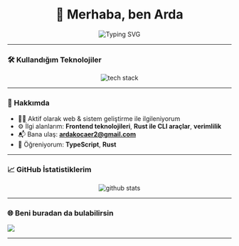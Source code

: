 <h1 align="center">👋 Merhaba, ben Arda</h1>

<p align="center">
  <img src="https://readme-typing-svg.herokuapp.com?font=Fira+Code&weight=500&size=24&pause=1000&center=true&vCenter=true&width=435&lines=Gelişen+Bir+Yazılımcı;Frontend+ve+Backend+Geliştiricisi;Rust+Sever;Sürekli+Öğrenen+Bir+Yazılımcı" alt="Typing SVG" />
</p>

---

### 🛠️ Kullandığım Teknolojiler

<p align="center">
  <img src="https://skillicons.dev/icons?i=html,css,js,ts,rust,python,c++" alt="tech stack" />
</p>

---

### 🚀 Hakkımda

- 👨‍💻 Aktif olarak web & sistem geliştirme ile ilgileniyorum  
- ⚙️ İlgi alanlarım: **Frontend teknolojileri**, **Rust ile CLI araçlar**, **verimlilik**  
- 📬 Bana ulaş: **ardakocaer2@gmail.com**  
- 🌱 Öğreniyorum: **TypeScript**, **Rust**

---

### 📈 GitHub İstatistiklerim

<p align="center">
  <img src="https://github-readme-stats.vercel.app/api?username=Arda&show_icons=true&theme=tokyonight" alt="github stats" />
</p>


---

### 🌐 Beni buradan da bulabilirsin


  <a href="mailto:ardakocaer2@gmail.com">
    <img src="https://img.shields.io/badge/Mail-D14836?style=for-the-badge&logo=gmail&logoColor=white"/>
  </a>
</p>

---
